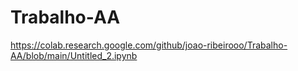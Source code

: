 # Trabalho-AA
https://colab.research.google.com/github/joao-ribeirooo/Trabalho-AA/blob/main/Untitled_2.ipynb
